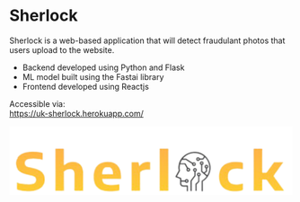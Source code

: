 # Sherlock

Sherlock is a web-based application that will detect fraudulant photos that users upload to the website.

- Backend developed using Python and Flask
- ML model built using the Fastai library
- Frontend developed using Reactjs

Accessible via:
<br />
https://uk-sherlock.herokuapp.com/

![Sherlock's Logo](https://github.com/Tiago4k/Sherlock/blob/master/frontend/src/assets/Sherlock_logo.svg)
